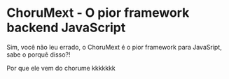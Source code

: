 # ChoruMext - O pior framework backend JavaScript

Sim, você não leu errado, o ChoruMext é o pior framework para JavaSript, sabe o porquê disso?!

Por que ele vem do chorume kkkkkkk
